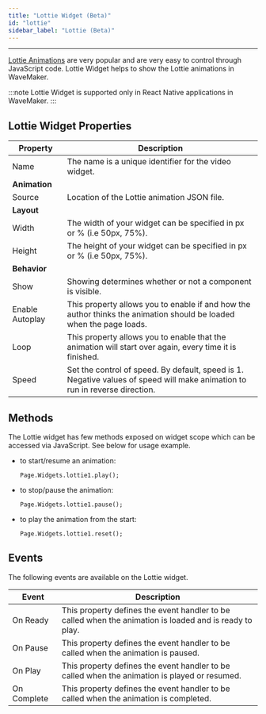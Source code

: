 ```yaml
---
title: "Lottie Widget (Beta)"
id: "lottie"
sidebar_label: "Lottie (Beta)"
---
```

---

[Lottie Animations](https://lottiefiles.com/) are very popular and are very easy to control through JavaScript code. Lottie Widget helps to show the Lottie animations in WaveMaker. 

:::note
Lottie Widget is supported only in React Native applications in WaveMaker.
:::

## Lottie Widget Properties

| Property | Description |
| --- | --- |
| Name | The name is a unique identifier for the video widget. |
| **Animation** |
| Source | Location of the Lottie animation JSON file. |
| **Layout** |
| Width | The width of your widget can be specified in px or % (i.e 50px, 75%). |
| Height | The height of your widget can be specified in px or % (i.e 50px, 75%). |
| **Behavior** |
| Show | Showing determines whether or not a component is visible. |
| Enable Autoplay | This property allows you to enable if and how the author thinks the animation should be loaded when the page loads. |
| Loop | This property allows you to enable that the animation will start over again, every time it is finished. |
| Speed | Set the control of speed. By default, speed is 1. Negative values of speed will make animation to run in reverse direction.

## Methods

The Lottie widget has few methods exposed on widget scope which can be accessed via JavaScript. See below for usage example.

- to start/resume an animation:
    ```
    Page.Widgets.lottie1.play();
    ```
- to stop/pause the animation:
    ```
    Page.Widgets.lottie1.pause();
    ```
- to play the animation from the start:
    ```
    Page.Widgets.lottie1.reset();
    ```

## Events

The following events are available on the Lottie widget.

| **Event** | **Description** |
| --- | --- |
| On Ready | This property defines the event handler to be called when the animation is loaded and is ready to play. |
| On Pause | This property defines the event handler to be called when the animation is paused.|
| On Play | This property defines the event handler to be called when the animation is played or resumed. |
| On Complete | This property defines the event handler to be called when the animation is completed.|
